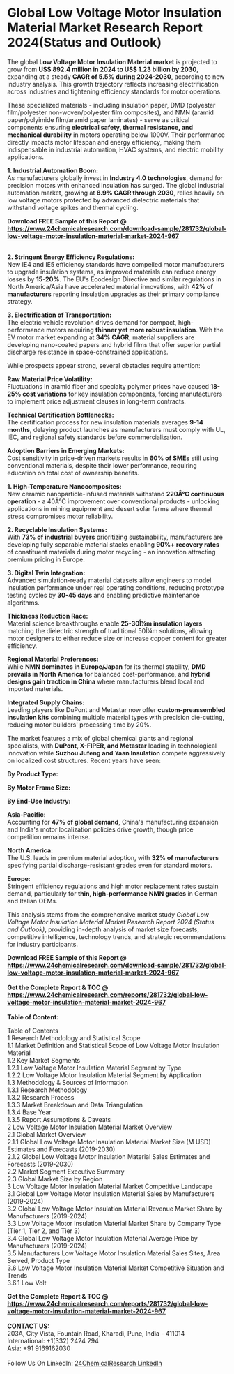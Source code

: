 <h1>Global Low Voltage Motor Insulation Material Market Research Report 2024(Status and Outlook)</h1><p>The global <strong>Low Voltage Motor Insulation Material market</strong> is projected to grow from <strong>US$ 892.4 million in 2024 to US$ 1.23 billion by 2030</strong>, expanding at a steady <strong>CAGR of 5.5% during 2024-2030</strong>, according to new industry analysis. This growth trajectory reflects increasing electrification across industries and tightening efficiency standards for motor operations.</p><p>These specialized materials - including insulation paper, DMD (polyester film/polyester non-woven/polyester film composites), and NMN (aramid paper/polyimide film/aramid paper laminates) - serve as critical components ensuring <strong>electrical safety, thermal resistance, and mechanical durability</strong> in motors operating below 1000V. Their performance directly impacts motor lifespan and energy efficiency, making them indispensable in industrial automation, HVAC systems, and electric mobility applications.</p><p><strong>1. Industrial Automation Boom:</strong><br>
As manufacturers globally invest in <strong>Industry 4.0 technologies</strong>, demand for precision motors with enhanced insulation has surged. The global industrial automation market, growing at <strong>8.9% CAGR through 2030</strong>, relies heavily on low voltage motors protected by advanced dielectric materials that withstand voltage spikes and thermal cycling.</p><div><b>Download FREE Sample of this Report @ 
            <a href="https://www.24chemicalresearch.com/download-sample/281732/global-low-voltage-motor-insulation-material-market-2024-967">
            https://www.24chemicalresearch.com/download-sample/281732/global-low-voltage-motor-insulation-material-market-2024-967</a></b></div><br><p><strong>2. Stringent Energy Efficiency Regulations:</strong><br>
New IE4 and IE5 efficiency standards have compelled motor manufacturers to upgrade insulation systems, as improved materials can reduce energy losses by <strong>15-20%</strong>. The EU's Ecodesign Directive and similar regulations in North America/Asia have accelerated material innovations, with <strong>42% of manufacturers</strong> reporting insulation upgrades as their primary compliance strategy.</p><p><strong>3. Electrification of Transportation:</strong><br>
The electric vehicle revolution drives demand for compact, high-performance motors requiring <strong>thinner yet more robust insulation</strong>. With the EV motor market expanding at <strong>34% CAGR</strong>, material suppliers are developing nano-coated papers and hybrid films that offer superior partial discharge resistance in space-constrained applications.</p><p>While prospects appear strong, several obstacles require attention:</p><p><strong>Raw Material Price Volatility:</strong><br>
	Fluctuations in aramid fiber and specialty polymer prices have caused <strong>18-25% cost variations</strong> for key insulation components, forcing manufacturers to implement price adjustment clauses in long-term contracts.</p><p><strong>Technical Certification Bottlenecks:</strong><br>
	The certification process for new insulation materials averages <strong>9-14 months</strong>, delaying product launches as manufacturers must comply with UL, IEC, and regional safety standards before commercialization.</p><p><strong>Adoption Barriers in Emerging Markets:</strong><br>
	Cost sensitivity in price-driven markets results in <strong>60% of SMEs</strong> still using conventional materials, despite their lower performance, requiring education on total cost of ownership benefits.</p><p><strong>1. High-Temperature Nanocomposites:</strong><br>
New ceramic nanoparticle-infused materials withstand <strong>220Â°C continuous operation</strong> - a 40Â°C improvement over conventional products - unlocking applications in mining equipment and desert solar farms where thermal stress compromises motor reliability.</p><p><strong>2. Recyclable Insulation Systems:</strong><br>
With <strong>73% of industrial buyers</strong> prioritizing sustainability, manufacturers are developing fully separable material stacks enabling <strong>90%+ recovery rates</strong> of constituent materials during motor recycling - an innovation attracting premium pricing in Europe.</p><p><strong>3. Digital Twin Integration:</strong><br>
Advanced simulation-ready material datasets allow engineers to model insulation performance under real operating conditions, reducing prototype testing cycles by <strong>30-45 days</strong> and enabling predictive maintenance algorithms.</p><p><strong>Thickness Reduction Race:</strong><br>
	Material science breakthroughs enable <strong>25-30Î¼m insulation layers</strong> matching the dielectric strength of traditional 50Î¼m solutions, allowing motor designers to either reduce size or increase copper content for greater efficiency.</p><p><strong>Regional Material Preferences:</strong><br>
	While <strong>NMN dominates in Europe/Japan</strong> for its thermal stability, <strong>DMD prevails in North America</strong> for balanced cost-performance, and <strong>hybrid designs gain traction in China</strong> where manufacturers blend local and imported materials.</p><p><strong>Integrated Supply Chains:</strong><br>
	Leading players like DuPont and Metastar now offer <strong>custom-preassembled insulation kits</strong> combining multiple material types with precision die-cutting, reducing motor builders' processing time by 20%.</p><p>The market features a mix of global chemical giants and regional specialists, with <strong>DuPont, X-FIPER, and Metastar</strong> leading in technological innovation while <strong>Suzhou Jufeng and Yaan Insulation</strong> compete aggressively on localized cost structures. Recent years have seen:</p><p><strong>By Product Type:</strong></p><p><strong>By Motor Frame Size:</strong></p><p><strong>By End-Use Industry:</strong></p><p><strong>Asia-Pacific:</strong><br>
	Accounting for <strong>47% of global demand</strong>, China's manufacturing expansion and India's motor localization policies drive growth, though price competition remains intense.</p><p><strong>North America:</strong><br>
	The U.S. leads in premium material adoption, with <strong>32% of manufacturers</strong> specifying partial discharge-resistant grades even for standard motors.</p><p><strong>Europe:</strong><br>
	Stringent efficiency regulations and high motor replacement rates sustain demand, particularly for <strong>thin, high-performance NMN grades</strong> in German and Italian OEMs.</p><p>This analysis stems from the comprehensive market study <em>Global Low Voltage Motor Insulation Material Market Research Report 2024 (Status and Outlook)</em>, providing in-depth analysis of market size forecasts, competitive intelligence, technology trends, and strategic recommendations for industry participants.</p><div><b>Download FREE Sample of this Report @ 
            <a href="https://www.24chemicalresearch.com/download-sample/281732/global-low-voltage-motor-insulation-material-market-2024-967">
            https://www.24chemicalresearch.com/download-sample/281732/global-low-voltage-motor-insulation-material-market-2024-967</a></b></div><br><div><b>Get the Complete Report & TOC @ 
            <a href="https://www.24chemicalresearch.com/reports/281732/global-low-voltage-motor-insulation-material-market-2024-967">
            https://www.24chemicalresearch.com/reports/281732/global-low-voltage-motor-insulation-material-market-2024-967</a></b></div><br>
            <b>Table of Content:</b><p>Table of Contents<br />
 1 Research Methodology and Statistical Scope<br />
 1.1 Market Definition and Statistical Scope of Low Voltage Motor Insulation Material<br />
 1.2 Key Market Segments<br />
 1.2.1 Low Voltage Motor Insulation Material Segment by Type<br />
 1.2.2 Low Voltage Motor Insulation Material Segment by Application<br />
 1.3 Methodology & Sources of Information<br />
 1.3.1 Research Methodology<br />
 1.3.2 Research Process<br />
 1.3.3 Market Breakdown and Data Triangulation<br />
 1.3.4 Base Year<br />
 1.3.5 Report Assumptions & Caveats<br />
 2 Low Voltage Motor Insulation Material Market Overview<br />
 2.1 Global Market Overview<br />
 2.1.1 Global Low Voltage Motor Insulation Material Market Size (M USD) Estimates and Forecasts (2019-2030)<br />
 2.1.2 Global Low Voltage Motor Insulation Material Sales Estimates and Forecasts (2019-2030)<br />
 2.2 Market Segment Executive Summary<br />
 2.3 Global Market Size by Region<br />
 3 Low Voltage Motor Insulation Material Market Competitive Landscape<br />
 3.1 Global Low Voltage Motor Insulation Material Sales by Manufacturers (2019-2024)<br />
 3.2 Global Low Voltage Motor Insulation Material Revenue Market Share by Manufacturers (2019-2024)<br />
 3.3 Low Voltage Motor Insulation Material Market Share by Company Type (Tier 1, Tier 2, and Tier 3)<br />
 3.4 Global Low Voltage Motor Insulation Material Average Price by Manufacturers (2019-2024)<br />
 3.5 Manufacturers Low Voltage Motor Insulation Material Sales Sites, Area Served, Product Type<br />
 3.6 Low Voltage Motor Insulation Material Market Competitive Situation and Trends<br />
 3.6.1 Low Volt</p><div><b>Get the Complete Report & TOC @ 
            <a href="https://www.24chemicalresearch.com/reports/281732/global-low-voltage-motor-insulation-material-market-2024-967">
            https://www.24chemicalresearch.com/reports/281732/global-low-voltage-motor-insulation-material-market-2024-967</a></b></div><br><b>CONTACT US:</b><br>
            203A, City Vista, Fountain Road, Kharadi, Pune, India - 411014<br>
            International: +1(332) 2424 294<br>
            Asia: +91 9169162030 <br><br>
            Follow Us On LinkedIn: <a href="https://www.linkedin.com/company/24chemicalresearch/">24ChemicalResearch LinkedIn</a>